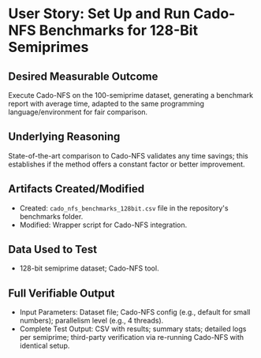 # User Story: Set Up and Run Cado-NFS Benchmarks for 128-Bit Semiprimes

## Desired Measurable Outcome

Execute Cado-NFS on the 100-semiprime dataset, generating a benchmark report with average time, adapted to the same programming language/environment for fair comparison.

## Underlying Reasoning

State-of-the-art comparison to Cado-NFS validates any time savings; this establishes if the method offers a constant factor or better improvement.

## Artifacts Created/Modified

- Created: `cado_nfs_benchmarks_128bit.csv` file in the repository's benchmarks folder.
- Modified: Wrapper script for Cado-NFS integration.

## Data Used to Test

- 128-bit semiprime dataset; Cado-NFS tool.

## Full Verifiable Output

- Input Parameters: Dataset file; Cado-NFS config (e.g., default for small numbers); parallelism level (e.g., 4 threads).
- Complete Test Output: CSV with results; summary stats; detailed logs per semiprime; third-party verification via re-running Cado-NFS with identical setup.

